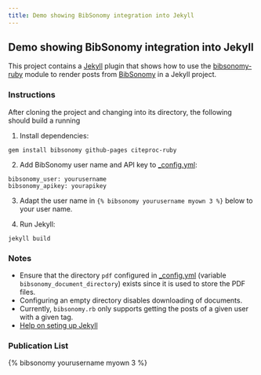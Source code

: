 ```yaml
---
title: Demo showing BibSonomy integration into Jekyll
---
```


## Demo showing BibSonomy integration into Jekyll

This project contains a [Jekyll](http://jekyllrb.com/) plugin that
shows how to use the
[bibsonomy-ruby](https://github.com/rjoberon/bibsonomy-ruby) module to
render posts from [BibSonomy](https://www.bibsonomy.org/) in a Jekyll
project.

### Instructions

After cloning the project and changing into its directory, the
following should build a running 

1. Install dependencies:
```
gem install bibsonomy github-pages citeproc-ruby
```

2. Add BibSonomy user name and API key to [_config.yml](_config.yml):
```
bibsonomy_user: yourusername
bibsonomy_apikey: yourapikey
```

3. Adapt the user name in `{% bibsonomy yourusername myown 3 %}` below to your user name.

4. Run Jekyll:
```
jekyll build
```

### Notes

- Ensure that the directory `pdf` configured in
  [_config.yml](config.yml) (variable `bibsonomy_document_directory`)
  exists since it is used to store the PDF files.
- Configuring an empty directory disables downloading of documents.
- Currently, `bibsonomy.rb` only supports getting the posts of a given
  user with a given tag. 
- [Help on seting up Jekyll](https://help.github.com/articles/setting-up-your-github-pages-site-locally-with-jekyll/)

### Publication List

{% bibsonomy yourusername myown 3 %}



